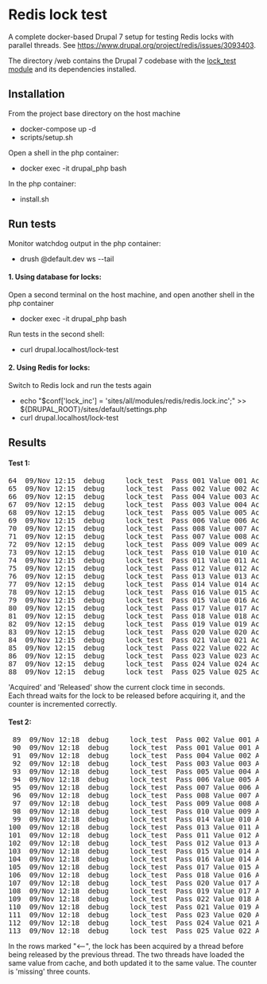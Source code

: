 # Redis lock test
A complete docker-based Drupal 7 setup for testing Redis locks with parallel threads. See https://www.drupal.org/project/redis/issues/3093403.

The directory /web contains the Drupal 7 codebase with the [lock_test module](https://github.com/davidsparks/lock_test) and its dependencies installed.

## Installation

From the project base directory on the host machine
- docker-compose up -d
- scripts/setup.sh

Open a shell in the php container:
- docker exec -it drupal_php bash

In the php container:
- install.sh

## Run tests
Monitor watchdog output in the php container:
- drush @default.dev ws --tail 

#### 1. Using database for locks:
Open a second terminal on the host machine, and open another shell in the php container
- docker exec -it drupal_php bash

Run tests in the second shell:
- curl drupal.localhost/lock-test

#### 2. Using Redis for locks:
Switch to Redis lock and run the tests again
- echo "\$conf['lock_inc'] = 'sites/all/modules/redis/redis.lock.inc';" >> ${DRUPAL_ROOT}/sites/default/settings.php 
- curl drupal.localhost/lock-test

## Results
#### Test 1:
<pre>
64  09/Nov 12:15  debug     lock_test  Pass 001 Value 001 Acquired 3.6137 Released 3.6156  
65  09/Nov 12:15  debug     lock_test  Pass 002 Value 002 Acquired 3.6777 Released 3.6807  
66  09/Nov 12:15  debug     lock_test  Pass 004 Value 003 Acquired 3.7220 Released 3.7258  
67  09/Nov 12:15  debug     lock_test  Pass 003 Value 004 Acquired 3.7273 Released 3.7325  
68  09/Nov 12:15  debug     lock_test  Pass 005 Value 005 Acquired 3.7496 Released 3.7529  
69  09/Nov 12:15  debug     lock_test  Pass 006 Value 006 Acquired 3.8000 Released 3.8055  
70  09/Nov 12:15  debug     lock_test  Pass 008 Value 007 Acquired 3.8253 Released 3.8291  
71  09/Nov 12:15  debug     lock_test  Pass 007 Value 008 Acquired 3.8784 Released 3.8808 (1 wait)  
72  09/Nov 12:15  debug     lock_test  Pass 009 Value 009 Acquired 3.8818 Released 3.8853  
73  09/Nov 12:15  debug     lock_test  Pass 010 Value 010 Acquired 3.8872 Released 3.8951  
74  09/Nov 12:15  debug     lock_test  Pass 011 Value 011 Acquired 3.9494 Released 3.9524  
75  09/Nov 12:15  debug     lock_test  Pass 012 Value 012 Acquired 3.9524 Released 3.9552  
76  09/Nov 12:15  debug     lock_test  Pass 013 Value 013 Acquired 3.9585 Released 3.9621  
77  09/Nov 12:15  debug     lock_test  Pass 014 Value 014 Acquired 4.0225 Released 4.0252  
78  09/Nov 12:15  debug     lock_test  Pass 016 Value 015 Acquired 4.0260 Released 4.0299  
79  09/Nov 12:15  debug     lock_test  Pass 015 Value 016 Acquired 4.0510 Released 4.0566 (1 wait)     
80  09/Nov 12:15  debug     lock_test  Pass 017 Value 017 Acquired 4.0912 Released 4.0944  
81  09/Nov 12:15  debug     lock_test  Pass 018 Value 018 Acquired 4.1198 Released 4.1239 (1 wait)   
82  09/Nov 12:15  debug     lock_test  Pass 019 Value 019 Acquired 4.1489 Released 4.1551 (1 wait)  
83  09/Nov 12:15  debug     lock_test  Pass 020 Value 020 Acquired 4.1648 Released 4.1680  
84  09/Nov 12:15  debug     lock_test  Pass 021 Value 021 Acquired 4.1844 Released 4.1868  
85  09/Nov 12:15  debug     lock_test  Pass 022 Value 022 Acquired 4.2725 Released 4.2743  
86  09/Nov 12:15  debug     lock_test  Pass 023 Value 023 Acquired 4.2761 Released 4.2793  
87  09/Nov 12:15  debug     lock_test  Pass 024 Value 024 Acquired 4.3040 Released 4.3105 (1 wait)   
88  09/Nov 12:15  debug     lock_test  Pass 025 Value 025 Acquired 4.3194 Released 4.3213  
</pre>

'Acquired' and 'Released' show the current clock time in seconds.  
Each thread waits for the lock to be released before acquiring it, and the counter is incremented correctly.  

#### Test 2:

<pre>
 89  09/Nov 12:18  debug     lock_test  Pass 002 Value 001 Acquired 7.5132 Released 7.5178 <--  
 90  09/Nov 12:18  debug     lock_test  Pass 001 Value 001 Acquired 7.5132 Released 7.5185 <-- Acquired before release  
 91  09/Nov 12:18  debug     lock_test  Pass 004 Value 002 Acquired 7.5859 Released 7.5933  
 92  09/Nov 12:18  debug     lock_test  Pass 003 Value 003 Acquired 7.6166 Released 7.6205 (1 wait)   
 93  09/Nov 12:18  debug     lock_test  Pass 005 Value 004 Acquired 7.6371 Released 7.6429  
 94  09/Nov 12:18  debug     lock_test  Pass 006 Value 005 Acquired 7.6753 Released 7.6800  
 95  09/Nov 12:18  debug     lock_test  Pass 007 Value 006 Acquired 7.6876 Released 7.6935  
 96  09/Nov 12:18  debug     lock_test  Pass 008 Value 007 Acquired 7.7314 Released 7.7445  
 97  09/Nov 12:18  debug     lock_test  Pass 009 Value 008 Acquired 7.7478 Released 7.7558  
 98  09/Nov 12:18  debug     lock_test  Pass 010 Value 009 Acquired 7.7646 Released 7.7684  
 99  09/Nov 12:18  debug     lock_test  Pass 014 Value 010 Acquired 7.8259 Released 7.8343  
100  09/Nov 12:18  debug     lock_test  Pass 013 Value 011 Acquired 7.8425 Released 7.8493  
101  09/Nov 12:18  debug     lock_test  Pass 011 Value 012 Acquired 7.8567 Released 7.8619 (1 wait)   
102  09/Nov 12:18  debug     lock_test  Pass 012 Value 013 Acquired 7.8710 Released 7.8765  
103  09/Nov 12:18  debug     lock_test  Pass 015 Value 014 Acquired 7.9149 Released 7.9198 <--  
104  09/Nov 12:18  debug     lock_test  Pass 016 Value 014 Acquired 7.9147 Released 7.9218 <-- Acquired before release  
105  09/Nov 12:18  debug     lock_test  Pass 017 Value 015 Acquired 7.9487 Released 7.9557  
106  09/Nov 12:18  debug     lock_test  Pass 018 Value 016 Acquired 7.9570 Released 7.9616  
107  09/Nov 12:18  debug     lock_test  Pass 020 Value 017 Acquired 7.9952 Released 8.0033 <--  
108  09/Nov 12:18  debug     lock_test  Pass 019 Value 017 Acquired 7.9956 Released 8.0022 <-- Acquired before release  
109  09/Nov 12:18  debug     lock_test  Pass 022 Value 018 Acquired 8.0303 Released 8.0347  
110  09/Nov 12:18  debug     lock_test  Pass 021 Value 019 Acquired 8.0576 Released 8.0613 (1 wait)  
111  09/Nov 12:18  debug     lock_test  Pass 023 Value 020 Acquired 8.0732 Released 8.0800  
112  09/Nov 12:18  debug     lock_test  Pass 024 Value 021 Acquired 8.0819 Released 8.0861  
113  09/Nov 12:18  debug     lock_test  Pass 025 Value 022 Acquired 8.1012 Released 8.1037  
</pre>

In the rows marked "<--", the lock has been acquired by a thread before being released by the previous thread. The two threads have loaded the same value from cache, and both updated it to the same value. The counter is 'missing' three counts.  
